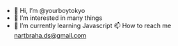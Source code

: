 - 👋 Hi, I’m @yourboytokyo
- 👀 I’m interested in many things 
- 🌱 I’m currently learning Javascript
 📫 How to reach me nartbraha.ds@gmail.com

<!---
yourboytokyo/yourboytokyo is a ✨ special ✨ repository because its `README.md` (this file) appears on your GitHub profile.
You can click the Preview link to take a look at your changes.
--->
